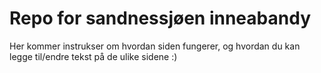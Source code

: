 # Repo for sandnessjøen inneabandy

Her kommer instrukser om hvordan siden fungerer, og hvordan du kan legge til/endre tekst på de ulike sidene :) 